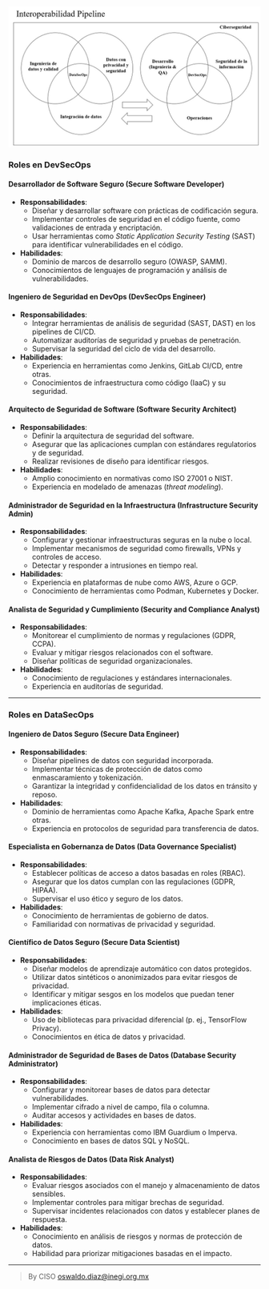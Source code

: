 
<img src="/assets/DevSecOps_and_DataSecOps.jpg">

### **Roles en DevSecOps**

#### **Desarrollador de Software Seguro (Secure Software Developer)**
   - **Responsabilidades**:
     - Diseñar y desarrollar software con prácticas de codificación segura.
     - Implementar controles de seguridad en el código fuente, como validaciones de entrada y encriptación.
     - Usar herramientas como *Static Application Security Testing* (SAST) para identificar vulnerabilidades en el código.
   - **Habilidades**:
     - Dominio de marcos de desarrollo seguro (OWASP, SAMM).
     - Conocimientos de lenguajes de programación y análisis de vulnerabilidades.

#### **Ingeniero de Seguridad en DevOps (DevSecOps Engineer)**
   - **Responsabilidades**:
     - Integrar herramientas de análisis de seguridad (SAST, DAST) en los pipelines de CI/CD.
     - Automatizar auditorías de seguridad y pruebas de penetración.
     - Supervisar la seguridad del ciclo de vida del desarrollo.
   - **Habilidades**:
     - Experiencia en herramientas como Jenkins, GitLab CI/CD, entre otras.
     - Conocimientos de infraestructura como código (IaaC) y su seguridad.

#### **Arquitecto de Seguridad de Software (Software Security Architect)**
   - **Responsabilidades**:
     - Definir la arquitectura de seguridad del software.
     - Asegurar que las aplicaciones cumplan con estándares regulatorios y de seguridad.
     - Realizar revisiones de diseño para identificar riesgos.
   - **Habilidades**:
     - Amplio conocimiento en normativas como ISO 27001 o NIST.
     - Experiencia en modelado de amenazas (*threat modeling*).

#### **Administrador de Seguridad en la Infraestructura (Infrastructure Security Admin)**
   - **Responsabilidades**:
     - Configurar y gestionar infraestructuras seguras en la nube o local.
     - Implementar mecanismos de seguridad como firewalls, VPNs y controles de acceso.
     - Detectar y responder a intrusiones en tiempo real.
   - **Habilidades**:
     - Experiencia en plataformas de nube como AWS, Azure o GCP.
     - Conocimiento de herramientas como Podman, Kubernetes y Docker.

#### **Analista de Seguridad y Cumplimiento (Security and Compliance Analyst)**
   - **Responsabilidades**:
     - Monitorear el cumplimiento de normas y regulaciones (GDPR, CCPA).
     - Evaluar y mitigar riesgos relacionados con el software.
     - Diseñar políticas de seguridad organizacionales.
   - **Habilidades**:
     - Conocimiento de regulaciones y estándares internacionales.
     - Experiencia en auditorías de seguridad.

---

### **Roles en DataSecOps**

#### **Ingeniero de Datos Seguro (Secure Data Engineer)**
   - **Responsabilidades**:
     - Diseñar pipelines de datos con seguridad incorporada.
     - Implementar técnicas de protección de datos como enmascaramiento y tokenización.
     - Garantizar la integridad y confidencialidad de los datos en tránsito y reposo.
   - **Habilidades**:
     - Dominio de herramientas como Apache Kafka, Apache Spark entre otras.
     - Experiencia en protocolos de seguridad para transferencia de datos.

#### **Especialista en Gobernanza de Datos (Data Governance Specialist)**
   - **Responsabilidades**:
     - Establecer políticas de acceso a datos basadas en roles (RBAC).
     - Asegurar que los datos cumplan con las regulaciones (GDPR, HIPAA).
     - Supervisar el uso ético y seguro de los datos.
   - **Habilidades**:
     - Conocimiento de herramientas de gobierno de datos.
     - Familiaridad con normativas de privacidad y seguridad.

#### **Científico de Datos Seguro (Secure Data Scientist)**
   - **Responsabilidades**:
     - Diseñar modelos de aprendizaje automático con datos protegidos.
     - Utilizar datos sintéticos o anonimizados para evitar riesgos de privacidad.
     - Identificar y mitigar sesgos en los modelos que puedan tener implicaciones éticas.
   - **Habilidades**:
     - Uso de bibliotecas para privacidad diferencial (p. ej., TensorFlow Privacy).
     - Conocimientos en ética de datos y privacidad.

#### **Administrador de Seguridad de Bases de Datos (Database Security Administrator)**
   - **Responsabilidades**:
     - Configurar y monitorear bases de datos para detectar vulnerabilidades.
     - Implementar cifrado a nivel de campo, fila o columna.
     - Auditar accesos y actividades en bases de datos.
   - **Habilidades**:
     - Experiencia con herramientas como IBM Guardium o Imperva.
     - Conocimiento en bases de datos SQL y NoSQL.

#### **Analista de Riesgos de Datos (Data Risk Analyst)**
   - **Responsabilidades**:
     - Evaluar riesgos asociados con el manejo y almacenamiento de datos sensibles.
     - Implementar controles para mitigar brechas de seguridad.
     - Supervisar incidentes relacionados con datos y establecer planes de respuesta.
   - **Habilidades**:
     - Conocimiento en análisis de riesgos y normas de protección de datos.
     - Habilidad para priorizar mitigaciones basadas en el impacto.

_______________

> By CISO oswaldo.diaz@inegi.org.mx 
